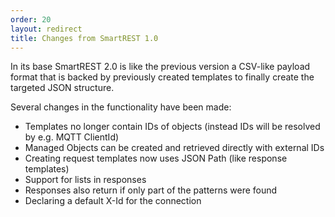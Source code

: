 ```yaml
---
order: 20
layout: redirect
title: Changes from SmartREST 1.0
---
```


In its base SmartREST 2.0 is like the previous version a CSV-like payload format that is backed by previously created templates to finally create the targeted JSON structure.

Several changes in the functionality have been made:
* Templates no longer contain IDs of objects (instead IDs will be resolved by e.g. MQTT ClientId)
* Managed Objects can be created and retrieved directly with external IDs
* Creating request templates now uses JSON Path (like response templates)
* Support for lists in responses
* Responses also return if only part of the patterns were found
* Declaring a default X-Id for the connection